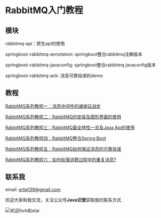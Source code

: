 # RabbitMQ入门教程

## 模块

rabbitmq-api：原生api的使用

springboot-rabbitmq-annotation: springboot整合rabbitmq注解版本

springboot-rabbitmq-javaconfig: springboot整合rabbitmq javaconfig版本

springboot-rabbitmq-ack: 消息可靠投递的demo

## 教程

[RabbitMQ系列教程一：消息中间件的诸侯征战史](https://github.com/erlieStar/rabbitmq-examples/blob/master/docs/RabbitMQ%E7%B3%BB%E5%88%97%E6%95%99%E7%A8%8B%E4%B8%80%EF%BC%9A%E6%B6%88%E6%81%AF%E4%B8%AD%E9%97%B4%E4%BB%B6%E7%9A%84%E8%AF%B8%E4%BE%AF%E5%BE%81%E6%88%98%E5%8F%B2.md)

[RabbitMQ系列教程二：RabbitMQ的安装及图形界面的使用](https://github.com/erlieStar/rabbitmq-examples/blob/master/docs/RabbitMQ%E7%B3%BB%E5%88%97%E6%95%99%E7%A8%8B%E4%BA%8C%EF%BC%9ARabbitMQ%E7%9A%84%E5%AE%89%E8%A3%85%E5%8F%8A%E5%9B%BE%E5%BD%A2%E7%95%8C%E9%9D%A2%E7%9A%84%E4%BD%BF%E7%94%A8.md)

[RabbitMQ系列教程三：RabbitMQ最全特性一览及Java Api的使用](https://github.com/erlieStar/rabbitmq-examples/blob/master/docs/RabbitMQ%E7%B3%BB%E5%88%97%E6%95%99%E7%A8%8B%E4%B8%89%EF%BC%9ARabbitMQ%E6%9C%80%E5%85%A8%E7%89%B9%E6%80%A7%E4%B8%80%E8%A7%88%E5%8F%8AJava%20Api%E7%9A%84%E4%BD%BF%E7%94%A8.md)

[RabbitMQ系列教程四：RabbitMQ整合Spring Boot](https://github.com/erlieStar/rabbitmq-examples/blob/master/docs/RabbitMQ%E7%B3%BB%E5%88%97%E6%95%99%E7%A8%8B%E5%9B%9B%EF%BC%9ARabbitMQ%E6%95%B4%E5%90%88Spring%20Boot.md)

[RabbitMQ系列教程五：RabbitMQ如何保证消息的可靠投递](https://github.com/erlieStar/rabbitmq-examples/blob/master/docs/RabbitMQ%E7%B3%BB%E5%88%97%E6%95%99%E7%A8%8B%E4%BA%94%EF%BC%9ARabbitMQ%E5%A6%82%E4%BD%95%E4%BF%9D%E8%AF%81%E6%B6%88%E6%81%AF%E7%9A%84%E5%8F%AF%E9%9D%A0%E6%8A%95%E9%80%92.md)

[RabbitMQ系列教程六：如何处理消费过程中的重复消息?](https://github.com/erlieStar/rabbitmq-examples/blob/master/docs/RabbitMQ%E7%B3%BB%E5%88%97%E6%95%99%E7%A8%8B%E5%85%AD%EF%BC%9A%E5%A6%82%E4%BD%95%E5%A4%84%E7%90%86%E6%B6%88%E8%B4%B9%E8%BF%87%E7%A8%8B%E4%B8%AD%E7%9A%84%E9%87%8D%E5%A4%8D%E6%B6%88%E6%81%AF%3F.md)

## 联系我

email: erlie139@gmail.com

欢迎大家和我交流，关注公众号**Java识堂**获取我的联系方式
 
![欢迎fork和star](https://img-blog.csdnimg.cn/20200102100200903.jpg)
